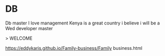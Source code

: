 # DB
Db master
I love management
Kenya is a great country 
i believe i will be a Wed developer master


 <!DOCTYPE html >
<html>
<head <a href="https://eddykaris.github.io/Family-business/Family business.html"></a>>
	WELCOME
</head>
<body>

</body>
</html>

https://eddykaris.github.io/Family-business/Family business.html
